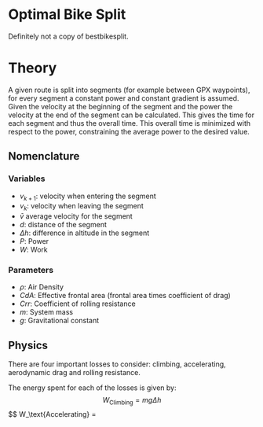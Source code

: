# Optimal Bike Split
Definitely not a copy of bestbikesplit.

# Theory
A given route is split into segments (for example between GPX waypoints),
for every segment a constant power and constant gradient is assumed.
Given the velocity at the beginning of the segment and the power the velocity
at the end of the segment can be calculated. This gives the time for each
segment and thus the overall time. This overall time is minimized with respect
to the power, constraining the average power to the desired value.

## Nomenclature
### Variables
 * $v_{k+1}$: velocity when entering the segment
 * $v_k$: velocity when leaving the segment
 * $\bar{v}$ average velocity for the segment
 * $d$: distance of the segment
 * $\Delta h$: difference in altitude in the segment
 * $P$: Power
 * $W$: Work

### Parameters
 * $\rho$: Air Density
 * $CdA$: Effective frontal area (frontal area times coefficient of drag)
 * $Crr$: Coefficient of rolling resistance
 * $m$: System mass
 * $g$: Gravitational constant

## Physics
There are four important losses to consider: climbing, accelerating,
aerodynamic drag and rolling resistance.

The energy spent for each of the losses is given by:
$$
W_\text{Climbing} = m g \Delta h
$$
$$
W_\text{Accelerating} = 